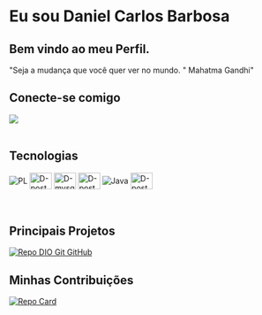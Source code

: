 
<div>
    <h1>Eu sou Daniel Carlos Barbosa</h1>
    <h2>Bem vindo ao meu Perfil.</h2>
    <p> "Seja a mudança que você quer ver no mundo. " Mahatma Gandhi"</p>
</div>
<div>
    <h2>Conecte-se comigo</h2>
   <a href="https://www.linkedin.com/in/dacarlos/" target="_blank"><img src="https://img.shields.io/badge/-LinkedIn-%230077B5?style=for-the-badge&logo=linkedin&logoColor=white" target="_blank"></a> 
</div>
<div style="display: inline_block"><br>
    <h2>Tecnologias</h2>
  <img align="center" alt="PL" <img alt="Static Badge" src="https://img.shields.io/badge/PL%2FSQL-FFFFFF?style=for-the-badge&logo=oracle&logoColor=FF0000&labelColor=FFFFFF&color=FF0000">    
  <img align="center" alt="D-postman" height="30" width="40" src="https://cdn.simpleicons.org/postman">
  <img align="center" alt="D-mysql" height="30" width="40" src="https://cdn.simpleicons.org/mysql">
  <img align="center" alt="D-postgresql" height="30" width="40" src="https://cdn.simpleicons.org/postgresql">
  <img align="center" alt="Java" src="https://img.shields.io/badge/Java-000?style=for-the-badge&logo=java">
  <img align="center" alt="D-postgresql" height="30" width="40" src="https://cdn.simpleicons.org/json">  
</div>
<br>
<br>

## Principais Projetos
[![Repo DIO Git GitHub](https://github-readme-stats.vercel.app/api/pin/?username=elidianaandrade&repo=dio-lab-open-source&bg_color=000&border_color=30A3DC&show_icons=true&icon_color=30A3DC&title_color=E94D5F&text_color=FFF)](https://github.com/elidianaandrade/dio-lab-open-source)
    

## Minhas Contribuições
[![Repo Card](https://github-readme-stats.vercel.app/api/pin/?username=DanielCarlosBarbosa&repo=dio-lab-open-source&bg_color=000&border_color=30A3DC&show_icons=true&icon_color=30A3DC&title_color=E94D5F&text_color=FFF)](https://github.com/DanielCarlosBarbosa/dio-lab-open-source)


